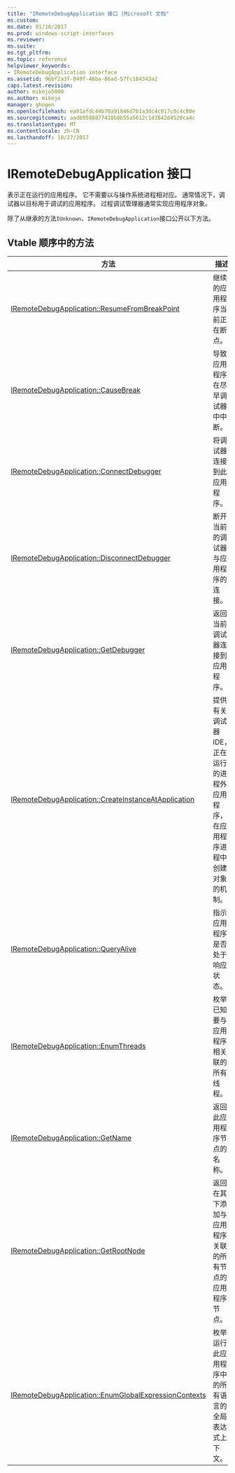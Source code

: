 ```yaml
---
title: "IRemoteDebugApplication 接口 |Microsoft 文档"
ms.custom: 
ms.date: 01/18/2017
ms.prod: windows-script-interfaces
ms.reviewer: 
ms.suite: 
ms.tgt_pltfrm: 
ms.topic: reference
helpviewer_keywords:
- IRemoteDebugApplication interface
ms.assetid: 96bf2a3f-049f-46ba-86ad-57fc184343a2
caps.latest.revision: 
author: mikejo5000
ms.author: mikejo
manager: ghogen
ms.openlocfilehash: ea91afdc44b70a91846d7b1a3dc4c017c0c4c80e
ms.sourcegitcommit: aadb9588877418b8b55a5612c1d3842d4520ca4c
ms.translationtype: MT
ms.contentlocale: zh-CN
ms.lasthandoff: 10/27/2017
---
```

# <a name="iremotedebugapplication-interface"></a>IRemoteDebugApplication 接口
表示正在运行的应用程序。 它不需要以与操作系统进程相对应。 通常情况下，调试器以目标用于调试的应用程序。 过程调试管理器通常实现应用程序对象。  
  
 除了从继承的方法`IUnknown`、`IRemoteDebugApplication`接口公开以下方法。  
  
## <a name="methods-in-vtable-order"></a>Vtable 顺序中的方法  
  
|方法|描述|  
|------------|-----------------|  
|[IRemoteDebugApplication::ResumeFromBreakPoint](../../winscript/reference/iremotedebugapplication-resumefrombreakpoint.md)|继续的应用程序当前正在断点。|  
|[IRemoteDebugApplication::CauseBreak](../../winscript/reference/iremotedebugapplication-causebreak.md)|导致应用程序在尽早调试器中中断。|  
|[IRemoteDebugApplication::ConnectDebugger](../../winscript/reference/iremotedebugapplication-connectdebugger.md)|将调试器连接到此应用程序。|  
|[IRemoteDebugApplication::DisconnectDebugger](../../winscript/reference/iremotedebugapplication-disconnectdebugger.md)|断开当前的调试器与应用程序的连接。|  
|[IRemoteDebugApplication::GetDebugger](../../winscript/reference/iremotedebugapplication-getdebugger.md)|返回当前调试器连接到应用程序。|  
|[IRemoteDebugApplication::CreateInstanceAtApplication](../../winscript/reference/iremotedebugapplication-createinstanceatapplication.md)|提供有关调试器 IDE，正在运行的进程外应用程序，在应用程序进程中创建对象的机制。|  
|[IRemoteDebugApplication::QueryAlive](../../winscript/reference/iremotedebugapplication-queryalive.md)|指示应用程序是否处于响应状态。|  
|[IRemoteDebugApplication::EnumThreads](../../winscript/reference/iremotedebugapplication-enumthreads.md)|枚举已知要与应用程序相关联的所有线程。|  
|[IRemoteDebugApplication::GetName](../../winscript/reference/iremotedebugapplication-getname.md)|返回此应用程序节点的名称。|  
|[IRemoteDebugApplication::GetRootNode](../../winscript/reference/iremotedebugapplication-getrootnode.md)|返回在其下添加与应用程序关联的所有节点的应用程序节点。|  
|[IRemoteDebugApplication::EnumGlobalExpressionContexts](../../winscript/reference/iremotedebugapplication-enumglobalexpressioncontexts.md)|枚举运行此应用程序中的所有语言的全局表达式上下文。|